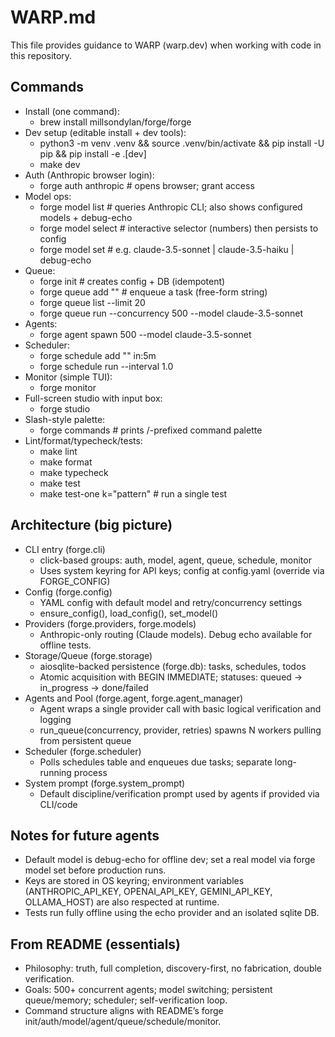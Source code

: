 # WARP.md

This file provides guidance to WARP (warp.dev) when working with code in this repository.

## Commands

- Install (one command):
  - brew install millsondylan/forge/forge
- Dev setup (editable install + dev tools):
  - python3 -m venv .venv && source .venv/bin/activate && pip install -U pip && pip install -e .[dev]
  - make dev
- Auth (Anthropic browser login):
  - forge auth anthropic       # opens browser; grant access
- Model ops:
  - forge model list           # queries Anthropic CLI; also shows configured models + debug-echo
  - forge model select         # interactive selector (numbers) then persists to config
  - forge model set <model>    # e.g. claude-3.5-sonnet | claude-3.5-haiku | debug-echo
- Queue:
  - forge init                 # creates config + DB (idempotent)
  - forge queue add "<task>"   # enqueue a task (free-form string)
  - forge queue list --limit 20
  - forge queue run --concurrency 500 --model claude-3.5-sonnet
- Agents:
  - forge agent spawn 500 --model claude-3.5-sonnet
- Scheduler:
  - forge schedule add "<task>" in:5m
  - forge schedule run --interval 1.0
- Monitor (simple TUI):
  - forge monitor
- Full-screen studio with input box:
  - forge studio
- Slash-style palette:
  - forge commands           # prints /-prefixed command palette
- Lint/format/typecheck/tests:
  - make lint
  - make format
  - make typecheck
  - make test
  - make test-one k="pattern"   # run a single test

## Architecture (big picture)

- CLI entry (forge.cli)
  - click-based groups: auth, model, agent, queue, schedule, monitor
  - Uses system keyring for API keys; config at config.yaml (override via FORGE_CONFIG)
- Config (forge.config)
  - YAML config with default model and retry/concurrency settings
  - ensure_config(), load_config(), set_model()
- Providers (forge.providers, forge.models)
  - Anthropic-only routing (Claude models). Debug echo available for offline tests.
- Storage/Queue (forge.storage)
  - aiosqlite-backed persistence (forge.db): tasks, schedules, todos
  - Atomic acquisition with BEGIN IMMEDIATE; statuses: queued → in_progress → done/failed
- Agents and Pool (forge.agent, forge.agent_manager)
  - Agent wraps a single provider call with basic logical verification and logging
  - run_queue(concurrency, provider, retries) spawns N workers pulling from persistent queue
- Scheduler (forge.scheduler)
  - Polls schedules table and enqueues due tasks; separate long-running process
- System prompt (forge.system_prompt)
  - Default discipline/verification prompt used by agents if provided via CLI/code

## Notes for future agents

- Default model is debug-echo for offline dev; set a real model via forge model set <model> before production runs.
- Keys are stored in OS keyring; environment variables (ANTHROPIC_API_KEY, OPENAI_API_KEY, GEMINI_API_KEY, OLLAMA_HOST) are also respected at runtime.
- Tests run fully offline using the echo provider and an isolated sqlite DB.

## From README (essentials)

- Philosophy: truth, full completion, discovery-first, no fabrication, double verification.
- Goals: 500+ concurrent agents; model switching; persistent queue/memory; scheduler; self-verification loop.
- Command structure aligns with README’s forge init/auth/model/agent/queue/schedule/monitor.
